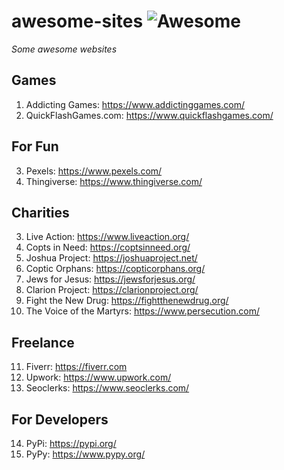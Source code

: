 # awesome-sites ![Awesome](https://cdn.rawgit.com/sindresorhus/awesome/d7305f38d29fed78fa85652e3a63e154dd8e8829/media/badge.svg)
*Some awesome websites*

## Games
1. Addicting Games: https://www.addictinggames.com/
2. QuickFlashGames.com: https://www.quickflashgames.com/

## For Fun
3. Pexels: https://www.pexels.com/
4. Thingiverse: https://www.thingiverse.com/

## Charities
3. Live Action: https://www.liveaction.org/
4. Copts in Need: https://coptsinneed.org/
5. Joshua Project: https://joshuaproject.net/
6. Coptic Orphans: https://copticorphans.org/
7. Jews for Jesus: https://jewsforjesus.org/
8. Clarion Project: https://clarionproject.org/
9. Fight the New Drug: https://fightthenewdrug.org/
10. The Voice of the Martyrs: https://www.persecution.com/

## Freelance
11. Fiverr: https://fiverr.com
12. Upwork: https://www.upwork.com/
13. Seoclerks: https://www.seoclerks.com/

## For Developers
14. PyPi: https://pypi.org/  
15. PyPy: https://www.pypy.org/
